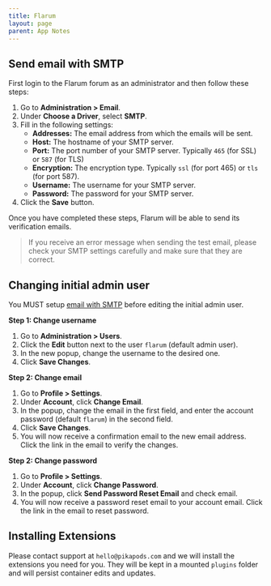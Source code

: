 ```yaml
---
title: Flarum
layout: page
parent: App Notes
---
```


## Send email with SMTP

First login to the Flarum forum as an administrator and then follow these steps:

1. Go to **Administration > Email**.
2. Under **Choose a Driver**, select **SMTP**.
3. Fill in the following settings:
   - **Addresses:** The email address from which the emails will be sent.
   - **Host:** The hostname of your SMTP server.
   - **Port:** The port number of your SMTP server. Typically `465` (for SSL) or `587` (for TLS)
   - **Encryption:** The encryption type. Typically `ssl` (for port 465) or `tls` (for port 587).
   - **Username:** The username for your SMTP server.
   - **Password:** The password for your SMTP server.
4. Click the **Save** button.

Once you have completed these steps, Flarum will be able to send its verification emails.

> If you receive an error message when sending the test email, please check your SMTP settings carefully and make sure that they are correct.

## Changing initial admin user

You MUST setup [email with SMTP](#send-email-with-smtp) before editing the initial admin user.

**Step 1: Change username**

1. Go to **Administration > Users**.
2. Click the **Edit** button next to the user `flarum` (default admin user).
3. In the new popup, change the username to the desired one.
4. Click **Save Changes**.

**Step 2: Change email**

1. Go to **Profile > Settings**.
2. Under **Account**, click **Change Email**.
3. In the popup, change the email in the first field, and enter the account password (default `flarum`) in the second field.
4. Click **Save Changes**.
5. You will now receive a confirmation email to the new email address. Click the link in the email to verify the changes.

**Step 2: Change password**

1. Go to **Profile > Settings**.
2. Under **Account**, click **Change Password**.
3. In the popup, click **Send Password Reset Email** and check email.
4. You will now receive a password reset email to your account email. Click the link in the email to reset password.

## Installing Extensions

Please contact support at `hello@pikapods.com` and we will install the extensions you need for you. They will be kept in a mounted `plugins` folder and will persist container edits and updates.
